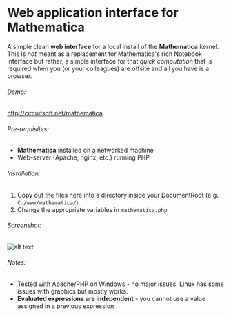 Web application interface for Mathematica
=========================================

A simple clean **web interface** for a local install of the **Mathematica** kernel.
This is *not* meant as a replacement for Mathematica's rich Notebook interface but 
rather, a simple interface for that *quick computation* that is required when you
(or your colleagues) are offsite and all you have is a browser.

###### Demo:

http://circuitsoft.net/mathematica

###### Pre-requisites:

* **Mathematica** installed on a networked machine
* Web-server (Apache, nginx, etc.) running PHP

###### Installation:

1. Copy out the files here into a directory inside your DocumentRoot (e.g. `C:/www/mathematica/`)
2. Change the appropriate variables in `mathematica.php`


###### Screenshot:

![alt text](https://raw.github.com/forhadahmed/mathematica/master/mathematica.png "Mathematica Web Screenshot")


###### Notes:

* Tested with Apache/PHP on Windows - no major issues. Linux has some issues with graphics but mostly works.
* **Evaluated expressions are independent** - you cannot use a value assigned in a previous expression



